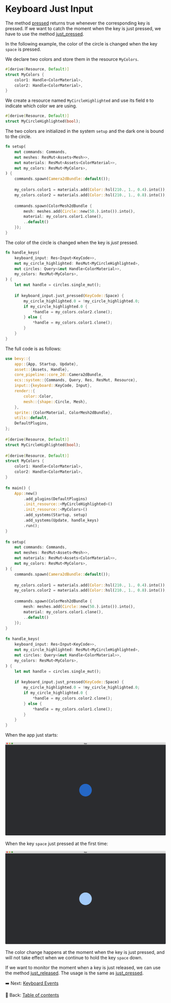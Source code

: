 # Keyboard Just Input

The method [pressed](https://docs.rs/bevy/0.12.1/bevy/input/struct.Input.html#method.pressed) returns true whenever the corresponding key is pressed.
If we want to catch the moment when the key is just pressed, we have to use the method [just_pressed](https://docs.rs/bevy/0.12.1/bevy/input/struct.Input.html#method.just_pressed).

In the following example, the color of the circle is changed when the key `space` is pressed.

We declare two colors and store them in the resource `MyColors`.

```rust
#[derive(Resource, Default)]
struct MyColors {
    color1: Handle<ColorMaterial>,
    color2: Handle<ColorMaterial>,
}
```

We create a resource named `MyCircleHighlighted` and use its field `0` to indicate which color we are using.

```rust
#[derive(Resource, Default)]
struct MyCircleHighlighted(bool);
```

The two colors are initialized in the system `setup` and the dark one is bound to the circle.

```rust
fn setup(
    mut commands: Commands,
    mut meshes: ResMut<Assets<Mesh>>,
    mut materials: ResMut<Assets<ColorMaterial>>,
    mut my_colors: ResMut<MyColors>,
) {
    commands.spawn(Camera2dBundle::default());

    my_colors.color1 = materials.add(Color::hsl(210., 1., 0.4).into());
    my_colors.color2 = materials.add(Color::hsl(210., 1., 0.8).into());

    commands.spawn(ColorMesh2dBundle {
        mesh: meshes.add(Circle::new(50.).into()).into(),
        material: my_colors.color1.clone(),
        ..default()
    });
}
```

The color of the circle is changed when the key is *just* pressed.

```rust
fn handle_keys(
    keyboard_input: Res<Input<KeyCode>>,
    mut my_circle_highlighted: ResMut<MyCircleHighlighted>,
    mut circles: Query<&mut Handle<ColorMaterial>>,
    my_colors: ResMut<MyColors>,
) {
    let mut handle = circles.single_mut();

    if keyboard_input.just_pressed(KeyCode::Space) {
        my_circle_highlighted.0 = !my_circle_highlighted.0;
        if my_circle_highlighted.0 {
            *handle = my_colors.color2.clone();
        } else {
            *handle = my_colors.color1.clone();
        }
    }
}
```

The full code is as follows:

```rust
use bevy::{
    app::{App, Startup, Update},
    asset::{Assets, Handle},
    core_pipeline::core_2d::Camera2dBundle,
    ecs::system::{Commands, Query, Res, ResMut, Resource},
    input::{keyboard::KeyCode, Input},
    render::{
        color::Color,
        mesh::{shape::Circle, Mesh},
    },
    sprite::{ColorMaterial, ColorMesh2dBundle},
    utils::default,
    DefaultPlugins,
};

#[derive(Resource, Default)]
struct MyCircleHighlighted(bool);

#[derive(Resource, Default)]
struct MyColors {
    color1: Handle<ColorMaterial>,
    color2: Handle<ColorMaterial>,
}

fn main() {
    App::new()
        .add_plugins(DefaultPlugins)
        .init_resource::<MyCircleHighlighted>()
        .init_resource::<MyColors>()
        .add_systems(Startup, setup)
        .add_systems(Update, handle_keys)
        .run();
}

fn setup(
    mut commands: Commands,
    mut meshes: ResMut<Assets<Mesh>>,
    mut materials: ResMut<Assets<ColorMaterial>>,
    mut my_colors: ResMut<MyColors>,
) {
    commands.spawn(Camera2dBundle::default());

    my_colors.color1 = materials.add(Color::hsl(210., 1., 0.4).into());
    my_colors.color2 = materials.add(Color::hsl(210., 1., 0.8).into());

    commands.spawn(ColorMesh2dBundle {
        mesh: meshes.add(Circle::new(50.).into()).into(),
        material: my_colors.color1.clone(),
        ..default()
    });
}

fn handle_keys(
    keyboard_input: Res<Input<KeyCode>>,
    mut my_circle_highlighted: ResMut<MyCircleHighlighted>,
    mut circles: Query<&mut Handle<ColorMaterial>>,
    my_colors: ResMut<MyColors>,
) {
    let mut handle = circles.single_mut();

    if keyboard_input.just_pressed(KeyCode::Space) {
        my_circle_highlighted.0 = !my_circle_highlighted.0;
        if my_circle_highlighted.0 {
            *handle = my_colors.color2.clone();
        } else {
            *handle = my_colors.color1.clone();
        }
    }
}
```

When the app just starts:

![Keyboard Just Input 1](./pic/keyboard_just_input_1.png)

When the key `space` just pressed at the first time:

![Keyboard Just Input 2](./pic/keyboard_just_input_2.png)

The color change happens at the moment when the key is just pressed, and will not take effect when we continue to hold the key `space` down.

If we want to monitor the moment when a key is just released, we can use the method [just_released](https://docs.rs/bevy/0.12.1/bevy/input/struct.Input.html#method.just_released).
The usage is the same as [just_pressed](https://docs.rs/bevy/0.12.1/bevy/input/struct.Input.html#method.just_pressed).

:arrow_right:  Next: [Keyboard Events](./keyboard_events.md)

:blue_book: Back: [Table of contents](./../README.md)
